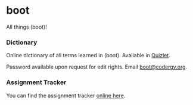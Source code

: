 # boot
All things (boot)!

### Dictionary
Online dictionary of all terms learned in (boot). Available in [Quizlet](https://quizlet.com/143990495/boot-dictionary-flash-cards/).

Password available upon request for edit rights. Email [boot@codergv.org](mailto:boot@codergv.org).


### Assignment Tracker
You can find the assignment tracker [online here](https://docs.google.com/spreadsheets/d/1CElX6SZjfr-5-AZuwZ0ntYUIpAkZYj63RwrhuXIQQEk/edit#gid=1026110097). 
